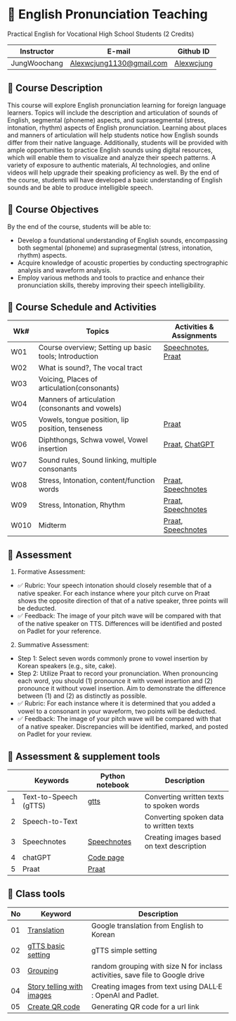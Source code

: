 # 📕 English Pronunciation Teaching
Practical English for Vocational High School Students (2 Credits)

|Instructor|E-mail|Github ID|
|--|--|--|
|JungWoochang|Alexwcjung1130@gmail.com|[Alexwcjung](https://github.com/Alexwcjung)|

## 🍃 Course Description
This course will explore English pronunciation learning for foreign language learners. Topics will include the description and articulation of sounds of English, segmental (phoneme) aspects, and suprasegmental (stress, intonation, rhythm) aspects of English pronunciation. Learning about places and manners of articulation will help students notice how English sounds differ from their native language. Additionally, students will be provided with ample opportunities to practice English sounds using digital resources, which will enable them to visualize and analyze their speech patterns. A variety of exposure to authentic materials, AI technologies, and online videos will help upgrade their speaking proficiency as well. By the end of the course, students will have developed a basic understanding of English sounds and be able to produce intelligible speech.

## 🍃 Course Objectives
By the end of the course, students will be able to:
+ Develop a foundational understanding of English sounds, encompassing both segmental (phoneme) and suprasegmental (stress, intonation, rhythm) aspects.
+ Acquire knowledge of acoustic properties by conducting spectrographic analysis and waveform analysis.
+ Employ various methods and tools to practice and enhance their pronunciation skills, thereby improving their speech intelligibility.

## 🍃 Course Schedule and Activities

|Wk#|Topics|Activities & Assignments|
|--|------------|--|
|W01|Course overview; Setting up basic tools; Introduction| [Speechnotes](https://speechnotes.co/), [Praat](https://www.fon.hum.uva.nl/praat/)
|W02|What is sound?, The vocal tract 
|W03|Voicing, Places of articulation(consonants)
|W04|Manners of articulation (consonants and vowels)
|W05|Vowels, tongue position, lip position, tenseness| [Praat](https://www.fon.hum.uva.nl/praat/)
|W06|Diphthongs, Schwa vowel, Vowel insertion|[Praat](https://www.fon.hum.uva.nl/praat/), [ChatGPT](https://chat.openai.com/)
|W07|Sound rules, Sound linking, multiple consonants
|W08|Stress, Intonation, content/function words| [Praat](https://www.fon.hum.uva.nl/praat/), [Speechnotes](https://speechnotes.co/)
|W09|Stress, Intonation, Rhythm| [Praat](https://www.fon.hum.uva.nl/praat/), [Speechnotes](https://speechnotes.co/)
|W010|Midterm| [Praat](https://www.fon.hum.uva.nl/praat/), [Speechnotes](https://speechnotes.co/)

## 🍃 Assessment
1. Formative Assessment:
+ ✅ Rubric: Your speech intonation should closely resemble that of a native speaker. For each instance where your pitch curve on Praat shows the opposite direction of that of a native speaker, three points will be deducted.
+ ✅ Feedback: The image of your pitch wave will be compared with that of the native speaker on TTS. Differences will be identified and posted on Padlet for your reference.

2. Summative Assessment:
+ Step 1: Select seven words commonly prone to vowel insertion by Korean speakers (e.g., site, cake).
+ Step 2: Utilize Praat to record your pronunciation. When pronouncing each word, you should (1) pronounce it with vowel insertion and (2) pronounce it without vowel insertion. Aim to demonstrate the difference between (1) and (2) as distinctly as possible.
+ ✅ Rubric: For each instance where it is determined that you added a vowel to a consonant in your waveform, two points will be deducted.
+ ✅ Feedback: The image of your pitch wave will be compared with that of a native speaker. Discrepancies will be identified, marked, and posted on Padlet for your review.

## 🍃 Assessment & supplement tools
|   |Keywords|Python notebook|Description|
|---|---|---|---|
| 1  | Text-to-Speech (gTTS) | [gtts](https://github.com/MK316/Teachingapps/blob/main/gTTS.ipynb)  | Converting written texts to spoken words  |   |
| 2 | Speech-to-Text |   |  Converting spoken data to written texts |   |
| 3  |Speechnotes  | [Speechnotes](https://speechnotes.co/)  |Creating images based on text description |   |
|4 | chatGPT  | [Code page](https://github.com/MK316/Teachingapps/blob/main/chatGPT_Gradio.ipynb)  |  
|5| Praat | [Praat](https://www.fon.hum.uva.nl/praat/) | ||

## 🍃 Class tools
|No|Keyword|Description|
|--|--|--|
|01|[Translation](https://github.com/Alexwcjung/EPA23/blob/main/Translation.ipynb)|Google translation from English to Korean |
|02|[gTTS basic setting](https://github.com/MK316/classtools/blob/main/gTTS.ipynb)|gTTS simple setting|
|03|[Grouping](https://github.com/MK316/classtools/blob/main/random_grouping.ipynb)|random grouping with size N for inclass activities, save file to Google drive|
|04|[Story telling with images](https://github.com/MK316/classtools/blob/main/story_plus_image.ipynb)|Creating images from text using DALL·E : OpenAI and Padlet. |
|05|[Create QR code](https://github.com/MK316/classtools/blob/main/QRcode.ipynb)|Generating QR code for a url link|
